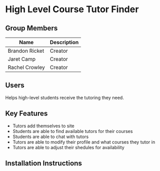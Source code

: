 # High Level Course Tutor Finder

## Group Members
| Name | Description |
| --- | --- |
| Brandon Ricket | Creator |
| Jaret Camp | Creator |
| Rachel Crowley | Creator |

## Users
Helps high-level students receive the tutoring they need.

## Key Features
- Tutors add themselves to site
- Students are able to find available tutors for their courses
- Students are able to chat with tutors
- Tutors are able to modify their profile and what courses they tutor in
- Tutors are able to adjust their shedules for availability

## Installation Instructions
